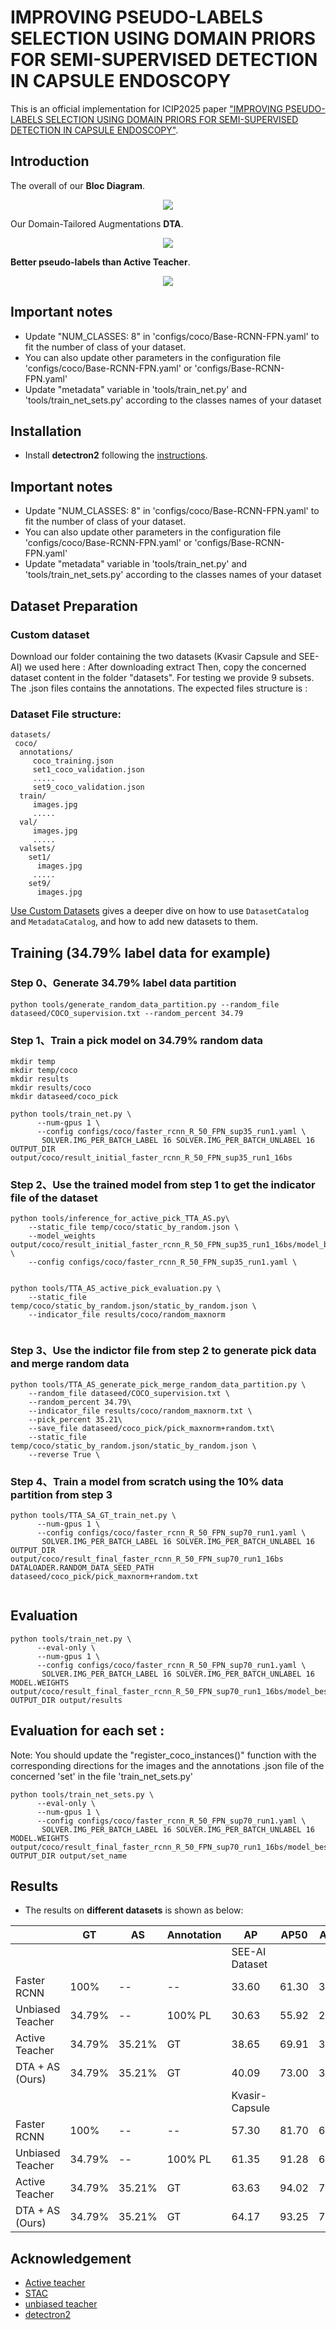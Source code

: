 # IMPROVING PSEUDO-LABELS SELECTION USING DOMAIN PRIORS FOR SEMI-SUPERVISED DETECTION IN CAPSULE ENDOSCOPY
This is an official implementation for ICIP2025 paper ["IMPROVING PSEUDO-LABELS SELECTION USING DOMAIN PRIORS FOR SEMI-SUPERVISED DETECTION IN CAPSULE ENDOSCOPY"](https://xxxx.pdf). 

<!-- by [Peng Mi](), [Jianghang Lin](https://github.com/HunterJ-Lin), [Yiyi Zhou](), [Yunhang Shen](), [Gen Luo](), [Xiaoshuai Sun](), [Liujuan Cao](), [Rongrong Fu](), [Qiang Xu](), [Rongrong Ji](). -->
<!-- Conference on Computer Vision and Pattern Recognition (CVPR) 2022 Paper.</br> -->

## Introduction

The overall of our **Bloc Diagram**. 
<p align="center">
<img src="blockDiagram.png">
</p>

Our Domain-Tailored Augmentations **DTA**. 
<p align="center">
<img src="DTA.png">
</p>

**Better pseudo-labels than Active Teacher**. 
<p align="center">
<img src="compareWithAT.png">
</p>

## Important notes
- Update "NUM_CLASSES: 8" in 'configs/coco/Base-RCNN-FPN.yaml' to fit the number of class of your dataset.
- You can also update other parameters in the configuration file 'configs/coco/Base-RCNN-FPN.yaml' or 'configs/Base-RCNN-FPN.yaml'
- Update "metadata" variable in 'tools/train_net.py' and 'tools/train_net_sets.py' according to the classes names of your dataset
  
## Installation

- Install **detectron2** following the [instructions](https://detectron2.readthedocs.io/tutorials/install.html).

## Important notes
- Update "NUM_CLASSES: 8" in 'configs/coco/Base-RCNN-FPN.yaml' to fit the number of class of your dataset.
- You can also update other parameters in the configuration file 'configs/coco/Base-RCNN-FPN.yaml' or 'configs/Base-RCNN-FPN.yaml'
- Update "metadata" variable in 'tools/train_net.py' and 'tools/train_net_sets.py' according to the classes names of your dataset
  
## Dataset Preparation

### Custom dataset
Download our folder containing the two datasets (Kvasir Capsule and SEE-AI) we used here :
After downloading extract 
Then, copy the concerned dataset content in the folder "datasets". For testing we provide 9 subsets. The .json files contains the annotations.
The expected files structure is :
### Dataset File structure:
```
datasets/
 coco/
  annotations/
     coco_training.json
     set1_coco_validation.json
     .....
     set9_coco_validation.json
  train/
     images.jpg 
     .....
  val/
     images.jpg
     .....
  valsets/
    set1/
      images.jpg
     .....
    set9/
      images.jpg
```
[Use Custom Datasets](https://detectron2.readthedocs.io/tutorials/datasets.html) gives a deeper dive on how to use `DatasetCatalog` and `MetadataCatalog`, and how to add new datasets to them.

## Training (34.79% label data for example)
### Step 0、Generate 34.79% label data partition
```
python tools/generate_random_data_partition.py --random_file dataseed/COCO_supervision.txt --random_percent 34.79
```

### Step 1、Train a pick model on 34.79% random data
```
mkdir temp
mkdir temp/coco
mkdir results
mkdir results/coco
mkdir dataseed/coco_pick

python tools/train_net.py \
      --num-gpus 1 \
      --config configs/coco/faster_rcnn_R_50_FPN_sup35_run1.yaml \
       SOLVER.IMG_PER_BATCH_LABEL 16 SOLVER.IMG_PER_BATCH_UNLABEL 16  OUTPUT_DIR output/coco/result_initial_faster_rcnn_R_50_FPN_sup35_run1_16bs

```

### Step 2、Use the trained model from step 1 to get the indicator file of the dataset
```
python tools/inference_for_active_pick_TTA_AS.py\
    --static_file temp/coco/static_by_random.json \
    --model_weights output/coco/result_initial_faster_rcnn_R_50_FPN_sup35_run1_16bs/model_best.pth \
    --config configs/coco/faster_rcnn_R_50_FPN_sup35_run1.yaml \
    

python tools/TTA_AS_active_pick_evaluation.py \
    --static_file temp/coco/static_by_random.json/static_by_random.json \
    --indicator_file results/coco/random_maxnorm
    
```

### Step 3、Use the indictor file from step 2 to generate pick data and merge random data
```
python tools/TTA_AS_generate_pick_merge_random_data_partition.py \
    --random_file dataseed/COCO_supervision.txt \
    --random_percent 34.79\
    --indicator_file results/coco/random_maxnorm.txt \
    --pick_percent 35.21\
    --save_file dataseed/coco_pick/pick_maxnorm+random.txt\
    --static_file temp/coco/static_by_random.json/static_by_random.json \
    --reverse True \
```

### Step 4、Train a model from scratch using the 10% data partition from step 3
```
python tools/TTA_SA_GT_train_net.py \
      --num-gpus 1 \
      --config configs/coco/faster_rcnn_R_50_FPN_sup70_run1.yaml \
       SOLVER.IMG_PER_BATCH_LABEL 16 SOLVER.IMG_PER_BATCH_UNLABEL 16 OUTPUT_DIR output/coco/result_final_faster_rcnn_R_50_FPN_sup70_run1_16bs DATALOADER.RANDOM_DATA_SEED_PATH dataseed/coco_pick/pick_maxnorm+random.txt   
  
```

## Evaluation
```
python tools/train_net.py \
      --eval-only \
      --num-gpus 1 \
      --config configs/coco/faster_rcnn_R_50_FPN_sup70_run1.yaml \
       SOLVER.IMG_PER_BATCH_LABEL 16 SOLVER.IMG_PER_BATCH_UNLABEL 16  MODEL.WEIGHTS output/coco/result_final_faster_rcnn_R_50_FPN_sup70_run1_16bs/model_best.pth OUTPUT_DIR output/results

```
## Evaluation for each set :
Note: You should update the "register_coco_instances()" function with the corresponding directions for the images and the annotations .json file of the concerned 'set' in the file  'train_net_sets.py' 
```
python tools/train_net_sets.py \
      --eval-only \
      --num-gpus 1 \
      --config configs/coco/faster_rcnn_R_50_FPN_sup70_run1.yaml \
       SOLVER.IMG_PER_BATCH_LABEL 16 SOLVER.IMG_PER_BATCH_UNLABEL 16  MODEL.WEIGHTS output/coco/result_final_faster_rcnn_R_50_FPN_sup70_run1_16bs/model_best.pth  OUTPUT_DIR output/set_name

```


## Results
- The results on **different datasets** is shown as below:

|                                         | GT      | AS      | Annotation | AP                                 | AP50           | AP75           | APs            | APm            | APl            |
|-----------------------------------------|---------|---------|------------|------------------------------------|----------------|----------------|----------------|----------------|----------------|
|                                         |         |         |            | SEE-AI Dataset |
| Faster RCNN         | 100\%   | --      | --         | 33.60                              | 61.30          | 33.20          | 6.00           | 15.80          | 36.80          |
| Unbiased Teacher  | 34.79\% | --      | 100\% PL   | 30.63                              | 55.92          | 28.81          | 16.79          | 17.37          | 33.72          |
| Active  Teacher      | 34.79\% | 35.21\% | GT         | 38.65                              | 69.91          | 37.89   | 	19.82 | 26.21          | 41.27          |
| DTA + AS (Ours)                         | 34.79\% | 35.21\% | GT         | 40.09                    | 73.00 | 37.44          | 15.98          | 26.89 | 42.34 |
|                                         |         |         |            | Kvasir-Capsule |
| Faster RCNN         | 100\%   | --      | --         | 57.30                              | 81.70          | 65.70          | 23.70          | 49.60          | 61.30          |
| Unbiased Teacher  | 34.79\% | --      | 100\% PL   | 61.35                              | 91.28          | 69.32          | 39.30          | 55.76          | 65.20          |
| Active Teacher       | 34.79\% | 35.21\% | GT         | 63.63                              | 94.02 | 70.95          | 35.33          | 58.84          | 69.62          |
| DTA + AS (Ours)                         | 34.79\% | 35.21\% | GT         | 64.17                    | 93.25          | 74.32 | 43.45 | 58.89 | 70.73 |



## Acknowledgement
-   [Active teacher](https://github.com/HunterJ-Lin/ActiveTeacher/tree/main)
-   [STAC](https://github.com/google-research/ssl_detection)
-   [unbiased teacher](https://github.com/facebookresearch/unbiased-teacher)
-   [detectron2](https://github.com/facebookresearch/detectron2)
